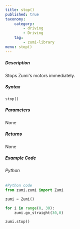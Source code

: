 ```yaml
---
title: stop()
published: true
taxonomy:
    category:
        - driving
        - Driving
    tag:
        - zumi-library
menu: stop()
---
```


##### Description
Stops Zumi's motors immediately.

##### Syntax
```stop()```<br />

##### Parameters
None

##### Returns
None

##### Example Code
###### Python
```python
#Python code
from zumi.zumi import Zumi

zumi = Zumi()

for i in range(0, 30):
	zumi.go_straight(30,0)

zumi.stop()
```